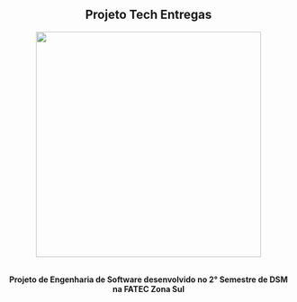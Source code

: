 <h2 align="center"> Projeto Tech Entregas </h2>
<div align="center">
  <a href="https://imgbb.com/"><img src="https://raw.githubusercontent.com/MathLopes29/Tech_Entregas/master/Images/Tech%20Entregas%20Logo.jpeg" border="0" height="400" weight="200"></a>
</div>
<br>
<p align="center"><strong> Projeto de Engenharia de Software desenvolvido no 2° Semestre de DSM na FATEC Zona Sul </strong></p>
